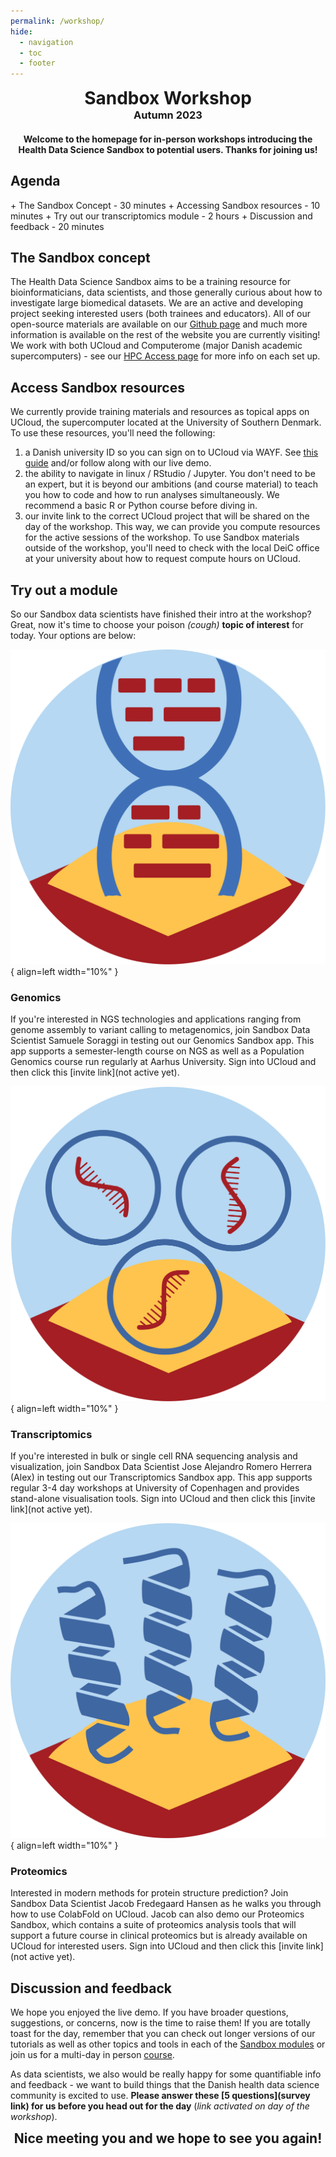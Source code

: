 ```yaml
---
permalink: /workshop/
hide:
  - navigation
  - toc
  - footer
---
```


<h1 align=center style="margin:0px">Sandbox Workshop</h1>
<h3 align=center style="margin:0px">Autumn 2023</h3>

<h4 align=center>Welcome to the homepage for in-person workshops introducing the Health Data Science Sandbox to potential users. Thanks for joining us!</h4> 

<h2>Agenda</h2>
 + The Sandbox Concept - 30 minutes
 + Accessing Sandbox resources - 10 minutes
 + Try out our transcriptomics module - 2 hours
 + Discussion and feedback - 20 minutes

## The Sandbox concept
The Health Data Science Sandbox aims to be a training resource for bioinformaticians, data scientists, and those generally curious about how to investigate large biomedical datasets. We are an active and developing project seeking interested users (both trainees and educators). All of our open-source materials are available on our [Github page](https://github.com/hds-sandbox) and much more information is available on the rest of the website you are currently visiting! We work with both UCloud and Computerome (major Danish academic supercomputers) - see our [HPC Access page](https://hds-sandbox.github.io/access/index.html) for more info on each set up.

## Access Sandbox resources
We currently provide training materials and resources as topical apps on UCloud, the supercomputer located at the University of Southern Denmark. To use these resources, you'll need the following:

 1. a Danish university ID so you can sign on to UCloud via WAYF. See [this guide](https://hds-sandbox.github.io/access/UCloud.html) and/or follow along with our live demo.
 2.  the ability to navigate in linux / RStudio / Jupyter. You don't need to be an expert, but it is beyond our ambitions (and course material) to teach you how to code and how to run analyses simultaneously. We recommend a basic R or Python course before diving in.
 3. our invite link to the correct UCloud project that will be shared on the day of the workshop. This way, we can provide you compute resources for the active sessions of the workshop. To use Sandbox materials outside of the workshop, you'll need to check with the local DeiC office at your university about how to request compute hours on UCloud.

## Try out a module
So our Sandbox data scientists have finished their intro at the workshop? Great, now it's time to choose your poison *(cough)* <b>topic of interest</b> for today. Your options are below:

![Genomics](../assets/images/genomics2.png){ align=left width="10%" }
### Genomics
If you're interested in NGS technologies and applications ranging from genome assembly to variant calling to metagenomics, join Sandbox Data Scientist Samuele Soraggi in testing out our Genomics Sandbox app. This app supports a semester-length course on NGS as well as a Population Genomics course run regularly at Aarhus University. Sign into UCloud and then click this [invite link](not active yet).


![Transcriptomics](../assets/images/transcriptomics.png){ align=left width="10%" }
### Transcriptomics 
If you're interested in bulk or single cell RNA sequencing analysis and visualization, join Sandbox Data Scientist Jose Alejandro Romero Herrera (Alex) in testing out our Transcriptomics Sandbox app. This app supports regular 3-4 day workshops at University of Copenhagen and provides stand-alone visualisation tools. Sign into UCloud and then click this [invite link](not active yet).


![proteomics](../assets/images/proteomics.png){ align=left width="10%" }
### Proteomics
Interested in modern methods for protein structure prediction? Join Sandbox Data Scientist Jacob Fredegaard Hansen as he walks you through how to use ColabFold on UCloud. Jacob can also demo our Proteomics Sandbox, which contains a suite of proteomics analysis tools that will support a future course in clinical proteomics but is already available on UCloud for interested users. Sign into UCloud and then click this [invite link](not active yet).


## Discussion and feedback
We hope you enjoyed the live demo. If you have broader questions, suggestions, or concerns, now is the time to raise them! If you are totally toast for the day, remember that you can check out longer versions of our tutorials as well as other topics and tools in each of the [Sandbox modules](https://hds-sandbox.github.io/modules/index.html) or join us for a multi-day in person [course](https://hds-sandbox.github.io/news/news.html).

As data scientists, we also would be really happy for some quantifiable info and feedback - we want to build things that the Danish health data science community is excited to use. <b>Please answer these [5 questions](survey link) for us before you head out for the day</b>  (*link activated on day of the workshop*).


<h2 align=center style="margin:0px">Nice meeting you and we hope to see you again!</h2>








